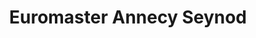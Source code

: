 ---
title: "Euromaster Annecy Seynod"
url: /annecy/euromaster-annecy-seynod/
shop: réparation de voitures
---